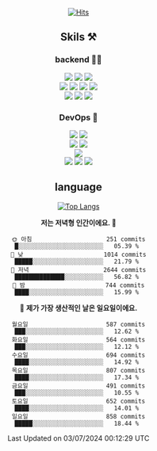 <div align="center">

[![Hits](https://hits.seeyoufarm.com/api/count/incr/badge.svg?url=https%3A%2F%2Fgithub.com%2Fzxcv9203%2Fhit-counter&count_bg=%23FF7272&title_bg=%23324C2E&icon=codeigniter.svg&icon_color=%23DD5B5B&title=%EB%B0%A9%EB%AC%B8%EC%9E%90&edge_flat=false)](https://hits.seeyoufarm.com)
  
## Skils ⚒️
### backend 🧑‍💻
  
<img src="https://img.shields.io/badge/Java-FF6600?style=flat-square&logo=buymeacoffee&logoColor=white"/>
<img src="https://img.shields.io/badge/Go-0099FF?style=flat-square&logo=go&logoColor=white"/>
<img src="https://img.shields.io/badge/Kotlin-7F52FF?style=flat-square&logo=kotlin&logoColor=white"/>
  
  
<br />
  
<img src="https://img.shields.io/badge/Spring-339933?style=flat-square&logo=Spring&logoColor=white"/>
<img src="https://img.shields.io/badge/Spring Boot-339933?style=flat-square&logo=Spring Boot&logoColor=white"/>
<img src="https://img.shields.io/badge/Spring Security-339933?style=flat-square&logo=Spring Security&logoColor=white"/>
  
<img src="https://img.shields.io/badge/Spring Data JPA-339933?style=flat-square&logo=Hibernate&logoColor=white"/>

<br />
  
  <img src="https://img.shields.io/badge/mysql-0099FF?style=flat-square&logo=mysql&logoColor=white"/>
  <img src="https://img.shields.io/badge/mariadb-0099FF?style=flat-square&logo=mariadb&logoColor=white"/>
  <img src="https://img.shields.io/badge/mongoDB-47A248?style=flat-square&logo=mongodb&logoColor=white"/>
  
  
### DevOps 🚀
  
  <img src="https://img.shields.io/badge/docker-2496ED?style=flat-square&logo=docker&logoColor=white"/>
  <img src="https://img.shields.io/badge/kubernetes-326CE5?style=flat-square&logo=kubernetes&logoColor=white"/>
  
  <br />
  
  <img src="https://img.shields.io/badge/Github Actions-2088FF?style=flat-square&logo=githubactions&logoColor=white"/>
  <img src="https://img.shields.io/badge/Jenkins-D24939?style=flat-square&logo=jenkins&logoColor=white"/>
  
  
  <br />
  <img src="https://img.shields.io/badge/terraform-7B42BC?style=flat-square&logo=terraform&logoColor=white"/>
  
  <br />
  <img src="https://img.shields.io/badge/Amazon AWS-232F3E?style=flat-square&logo=Amazon AWS&logoColor=white"/>

  <img src="https://img.shields.io/badge/GCP-4285F4?style=flat-square&logo=googlecloud&logoColor=white"/>
  <img src="https://img.shields.io/badge/NCP-03C75A?style=flat-square&logo=naver&logoColor=white"/>
  
  
## language

[![Top Langs](https://github-readme-stats.vercel.app/api/top-langs/?username=zxcv9203&hide=html&exclude_repo=zxcv9203.github.io,golB&theme=grate-gatsby)](https://github.com/zxcv9203/github-readme-stats)
  
<!--START_SECTION:waka-->
**저는 저녁형 인간이에요. 🦉** 

```text
🌞 아침                     251 commits         █░░░░░░░░░░░░░░░░░░░░░░░░   05.39 % 
🌆 낮　                     1014 commits        █████░░░░░░░░░░░░░░░░░░░░   21.79 % 
🌃 저녁                     2644 commits        ██████████████░░░░░░░░░░░   56.82 % 
🌙 밤　                     744 commits         ████░░░░░░░░░░░░░░░░░░░░░   15.99 % 
```
📅 **제가 가장 생산적인 날은 일요일이에요.** 

```text
월요일                      587 commits         ███░░░░░░░░░░░░░░░░░░░░░░   12.62 % 
화요일                      564 commits         ███░░░░░░░░░░░░░░░░░░░░░░   12.12 % 
수요일                      694 commits         ████░░░░░░░░░░░░░░░░░░░░░   14.92 % 
목요일                      807 commits         ████░░░░░░░░░░░░░░░░░░░░░   17.34 % 
금요일                      491 commits         ███░░░░░░░░░░░░░░░░░░░░░░   10.55 % 
토요일                      652 commits         ████░░░░░░░░░░░░░░░░░░░░░   14.01 % 
일요일                      858 commits         █████░░░░░░░░░░░░░░░░░░░░   18.44 % 
```



 Last Updated on 03/07/2024 00:12:29 UTC
<!--END_SECTION:waka-->
  
</div>

